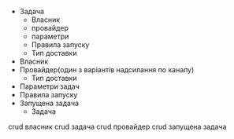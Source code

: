- Задача
    - Власник
    - провайдер
    - параметри
    - Правила запуску
    - Тип доставки
- Власник
- Провайдер(один з варіантів надсилання по каналу)
    - Тип доставки
- Параметри задач
- Правила запуску
- Запущена задача
	- Задача

crud власник
crud задача
crud провайдер
crud запущена задача